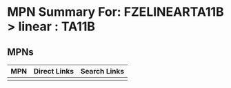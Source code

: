 



# MPN Summary For: FZELINEARTA11B > linear : TA11B

## MPNs
  

|MPN|Direct Links|Search Links|
| :--- | :--- | :--- |
||||
